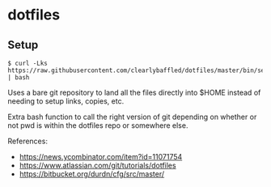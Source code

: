 # dotfiles

## Setup

```
$ curl -Lks https://raw.githubusercontent.com/clearlybaffled/dotfiles/master/bin/setup.sh | bash
```

Uses a bare git repository to land all the files directly into $HOME instead of needing to setup links, copies, etc.

Extra bash function to call the right version of git depending on whether or not pwd is within the dotfiles repo or somewhere else.

References:
- https://news.ycombinator.com/item?id=11071754
- https://www.atlassian.com/git/tutorials/dotfiles
- https://bitbucket.org/durdn/cfg/src/master/
